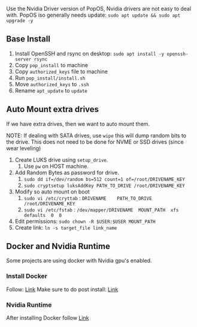Use the Nvidia Driver version of PopOS, Nvidia drivers are not easy to deal with.
PopOS iso generally needs update: `sudo apt update && sudo apt upgrade -y`
## Base Install
1. Install OpenSSH and rsync on desktop: `sudo apt install -y openssh-server rsync`
2. Copy `pop_install` to machine
3. Copy `authorized_keys` file to machine
4. Run `pop_install/install.sh`
5. Move `authorized_keys` to `.ssh` 
6. Rename `apt_update` to `update` 
## Auto Mount extra drives
If we have extra drives, then we want to auto mount them. 

NOTE: If dealing with SATA drives, use `wipe` this will dump random bits to the drive. This does not need to be done for NVME or SSD drives (since wear leveling)

1. Create LUKS drive using `setup_drive`. 
	1. Use `pw` on HOST machine. 
2. Add Random Bytes as password for drive. 
	1. `sudo dd if=/dev/random bs=512 count=1 of=/root/DRIVENAME_KEY`
	2. `sudo cryptsetup luksAddKey PATH_TO_DRIVE /root/DRIVENAME_KEY`
3. Modify so auto mount on boot
	1. `sudo vi /etc/cryttab` : `DRIVENAME    PATH_TO_DRIVE   /root/DRIVENAME_KEY`
	2. `sudo vi /etc/fstab`  :  `/dev/mapper/DRIVENAME  MOUNT_PATH  xfs  defaults  0  0` 
4. Edit permissions: `sudo chown -R $USER:$USER MOUNT_PATH`
5. Create link: `ln -s target_file link_name`
## Docker and Nvidia Runtime
Some projects are using docker with Nvidia gpu's enabled. 
### Install Docker
Follow: [Link](https://docs.docker.com/engine/install/ubuntu/)
Make sure to do post install: [Link](https://docs.docker.com/engine/install/linux-postinstall/)
### Nvidia Runtime
After installing Docker follow [Link](https://docs.nvidia.com/datacenter/cloud-native/container-toolkit/latest/install-guide.html) 
